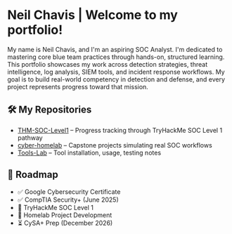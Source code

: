 # Neil Chavis | Welcome to my portfolio!
My name is Neil Chavis, and I'm an aspiring SOC Analyst. I'm dedicated to mastering core blue team practices through hands-on, structured learning. This portfolio showcases my work across detection strategies, threat intelligence, log analysis, SIEM tools, and incident response workflows. My goal is to build real-world competency in detection and defense, and every project represents progress toward that mission.

## 🛠️ My Repositories
- [THM-SOC-Level1](https://github.com/NeilChavis/THM-SOC-Level1) – Progress tracking through TryHackMe SOC Level 1 pathway
- [cyber-homelab](https://github.com/NeilChavis/cyber-homelab) – Capstone projects simulating real SOC workflows
- [Tools-Lab](https://github.com/NeilChavis/Tools-Lab) – Tool installation, usage, testing notes

## 🎯 Roadmap
- ✅ Google Cybersecurity Certificate
- ✅ CompTIA Security+ (June 2025)
- 🔄 TryHackMe SOC Level 1
- 🔄 Homelab Project Development
- ⏳ CySA+ Prep (December 2026)









